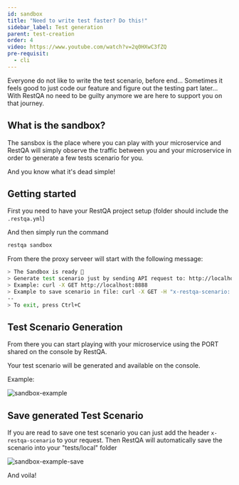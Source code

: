 ```yaml
---
id: sandbox
title: "Need to write test faster? Do this!"
sidebar_label: Test generation
parent: test-creation
order: 4
video: https://www.youtube.com/watch?v=2q0HXwC3fZQ
pre-requisit:
  - cli
---
```


Everyone do not like to write the test scenario, before end...
Sometimes it feels good to just code our feature and figure out the testing part later...
With RestQA no need to be guilty anymore we are here to support you on that journey.

## What is the sandbox?

The sansbox is the place where you can play with your microservice and RestQA will simply observe the traffic
between you and your microservice in order to generate a few tests scenario for you.

And you know what it's dead simple!

## Getting started

First you need to have your RestQA project setup (folder should include the `.restqa.yml`)

And then simply run the command

```bash
restqa sandbox
```

From there the proxy serveer will start with the following message:

```bash
> The Sandbox is ready 🦏
> Generate test scenario just by sending API request to: http://localhost:8888
> Example: curl -X GET http://localhost:8888
> Example to save scenario in file: curl -X GET -H "x-restqa-scenario: name of my scenario" http://localhost:8888
--
> To exit, press Ctrl+C
```

## Test Scenario Generation

From there you can start playing with your microservice using the PORT shared on the console by RestQA.

Your test scenario will be generated and available on the console.

Example:

![sandbox-example](images/documentation/restqa-sandbox.gif)



## Save generated Test Scenario

If you are read to save one test scenario you can just add the header `x-restqa-scenario` to your request.
Then RestQA will automatically save the scenario into your "tests/local" folder


![sandbox-example-save](images/documentation/restqa-sandbox-save.gif)

And voila!
